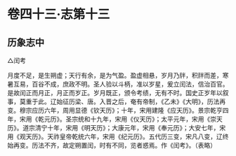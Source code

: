# 卷四十三·志第十三

## 历象志中

△闰考

月度不足，是生朔虚；天行有余，是为气盈。盈虚相悬，岁月乃牉，积牉而差，寒暑互易，百谷不成，庶政不明。圣人验以斗柄，准以岁星，爰立闰法，信治百官。是故闰正而月正，月正而岁正。岁月既正，颁令考绩，无有不时。国史正岁年以叙事，莫重于此。辽始征历梁、唐。入晋之后，奄有帝制，《乙未》《大明》，历法再变。穆宗应历六年，周用显德《钦天历》；十年，宋用建隆《应天历》。景宗乾亨四年，宋用《乾元历》。圣宗统和十九年，宋用《仪天历》；太平元年，宋用《崇天历》。道宗清宁十年，宋用《明天历》；大康元年，宋用《奉元历》；大安七年，宋用《观天历》。天祚皇帝乾统六年，宋用《纪元历》。五代历三变，宋凡八变，辽终始再变。历法不齐，故定朔置闰，时有不同，览者惑焉。作《闰考》。（表略）
